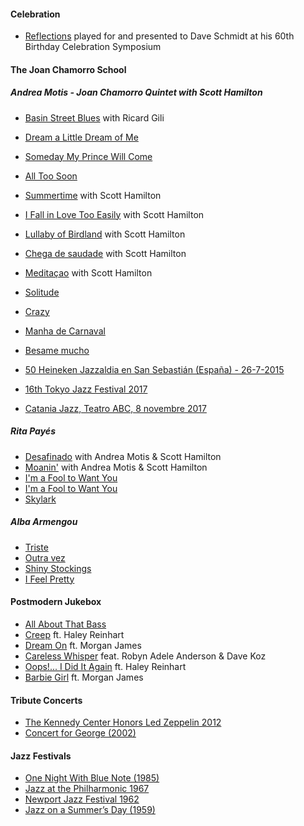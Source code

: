 #### Celebration
- [Reflections](https://youtu.be/xW_D5HHkJnI) played for and presented to Dave Schmidt at his 60th Birthday Celebration Symposium

#### The Joan Chamorro School
##### Andrea Motis - Joan Chamorro Quintet with Scott Hamilton
- [Basin Street Blues](https://youtu.be/YmKQOqUgFIM) with Ricard Gili
- [Dream a Little Dream of Me](https://youtu.be/aFEhKu286RY)
- [Someday My Prince Will Come](https://youtu.be/HSCaGOvbPL4)
- [All Too Soon](https://youtu.be/2LYINPAqZn0)
- [Summertime](https://youtu.be/UxIPVAPRBi4) with Scott Hamilton
- [I Fall in Love Too Easily](https://youtu.be/bo8og3xw-Ys) with Scott Hamilton
- [Lullaby of Birdland](https://youtu.be/N7ta17oBv2w) with Scott Hamilton
- [Chega de saudade](https://youtu.be/2wp0XCub3ew) with Scott Hamilton
- [Meditaçao](https://youtu.be/mN5iLTA_tkA) with Scott Hamilton
- [Solitude](https://youtu.be/gAyb-nDit5w)
- [Crazy](https://youtu.be/O00B76tfK7U)

- [Manha de Carnaval](https://youtu.be/eugPfAfqKmM)
- [Besame mucho](https://youtu.be/It-t0YI0RyI)
- [50 Heineken Jazzaldia en San Sebastián (España) - 26-7-2015](https://youtu.be/ii8yclVoUQM)
- [16th Tokyo Jazz Festival 2017](https://youtu.be/Jd09uTs0cbM)
- [Catania Jazz, Teatro ABC, 8 novembre 2017](https://youtu.be/_WSowCJW9yw)

##### Rita Payés
- [Desafinado](https://youtu.be/h0BKwVJI8So) with Andrea Motis & Scott Hamilton
- [Moanin'](https://youtu.be/BIKhOEV_Gx0) with Andrea Motis & Scott Hamilton
- [I'm a Fool to Want You](https://youtu.be/Mdfd5ye7ry4)
- [I'm a Fool to Want You](https://youtu.be/UbZRjrTetIM)
- [Skylark](https://youtu.be/lWUepoMNRAc)

##### Alba Armengou
- [Triste](https://youtu.be/6knZkdvaNxs)
- [Outra vez](https://youtu.be/t_lLjycLWVo)
- [Shiny Stockings](https://youtu.be/VlVwowQdUzQ)
- [I Feel Pretty](https://youtu.be/kP_z6NFJXBU)

#### Postmodern Jukebox
- [All About That Bass](https://youtu.be/aLnZ1NQm2uk)
- [Creep](https://youtu.be/m3lF2qEA2cw) ft. Haley Reinhart
- [Dream On](https://youtu.be/Yq4KA0mUnC8) ft. Morgan James
- [Careless Whisper](https://youtu.be/lVXziMFEqX0) feat. Robyn Adele Anderson & Dave Koz
- [Oops!... I Did It Again](https://youtu.be/g_HN50TLuaI) ft. Haley Reinhart
- [Barbie Girl](https://youtu.be/4ReSV3CCRzg) ft. Morgan James

#### Tribute Concerts
- [The Kennedy Center Honors Led Zeppelin 2012](https://youtu.be/ra-itTKnFaw)
- [Concert for George (2002)](https://www.youtube.com/playlist?list=PLMhclBAaZsHbQNqLd-tWyAjeR9UJGEYHx)

#### Jazz Festivals
- [One Night With Blue Note (1985)](https://youtu.be/G6kAmdzfvC8)
- [Jazz at the Philharmonic 1967](https://youtu.be/k-WwhDh894g)
- [Newport Jazz Festival 1962](https://youtu.be/ZUB72NfTQLM)
- [Jazz on a Summer’s Day (1959)](https://youtu.be/Htwe0NBjq4c)

